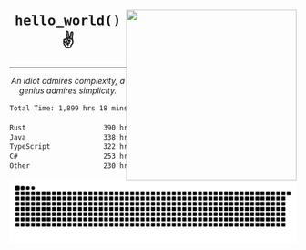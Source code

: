 <div text-align="center">
    <img src="https://i.imgur.com/h1q15Kt.gife" align="right" width="299" height="299">
    <h1 align="center"><code>hello_world()</code> ✌️</h1>
    <hr>
    <p align="center"><i>An idiot admires complexity, a genius admires simplicity.</i></p>
</div>

<!--START_SECTION:waka-->

```txt
Total Time: 1,899 hrs 18 mins

Rust                   390 hrs 1 min   ████▓░░░░░░░░░░░░░░░░░░░░   18.31 %
Java                   338 hrs 47 mins ████░░░░░░░░░░░░░░░░░░░░░   15.90 %
TypeScript             322 hrs 33 mins ███▓░░░░░░░░░░░░░░░░░░░░░   15.14 %
C#                     253 hrs 12 mins ███░░░░░░░░░░░░░░░░░░░░░░   11.89 %
Other                  230 hrs 54 mins ██▓░░░░░░░░░░░░░░░░░░░░░░   10.84 %
```

<!--END_SECTION:waka-->

<picture>
  <source media="(prefers-color-scheme: dark)" srcset="https://raw.githubusercontent.com/Somfic/Somfic/main/github-contribution-grid-snake-dark.svg">
  <source media="(prefers-color-scheme: light)" srcset="https://raw.githubusercontent.com/Somfic/Somfic/main/github-contribution-grid-snake.svg">
  <img alt="github contribution grid snake animation" src="https://raw.githubusercontent.com/Somfic/Somfic/main/github-contribution-grid-snake.svg">
</picture>
